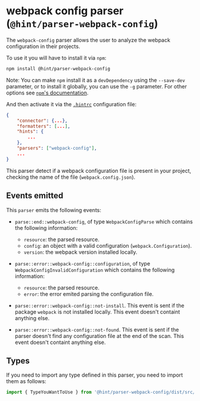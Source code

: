 # webpack config parser (`@hint/parser-webpack-config`)

The `webpack-config` parser allows the user to analyze the webpack
configuration in their projects.

To use it you will have to install it via `npm`:

```bash
npm install @hint/parser-webpack-config
```

Note: You can make `npm` install it as a `devDependency` using the
`--save-dev` parameter, or to install it globally, you can use the
`-g` parameter. For other options see [`npm`'s
documentation](https://docs.npmjs.com/cli/install).

And then activate it via the [`.hintrc`][hintrc] configuration file:

```json
{
    "connector": {...},
    "formatters": [...],
    "hints": {
        ...
    },
    "parsers": ["webpack-config"],
    ...
}
```

This parser detect if a webpack configuration file is present in your
project, checking the name of the file (`webpack.config.json`).

## Events emitted

This `parser` emits the following events:

* `parse::end::webpack-config`, of type `WebpackConfigParse`
  which contains the following information:

  * `resource`: the parsed resource.
  * `config`: an object with a valid configuration (`webpack.Configuration`).
  * `version`: the webpack version installed locally.

* `parse::error::webpack-config::configuration`, of type `WebpackConfigInvalidConfiguration`
  which contains the following information:

  * `resource`: the parsed resource.
  * `error`: the error emited parsing the configuration file.

* `parse::error::webpack-config::not-install`. This event is sent if
  the package `webpack` is not installed locally. This event doesn't
  containt anything else.

* `parse::error::webpack-config::not-found`. This event is sent if
  the parser doesn't find any configuration file at the end of the
  scan. This event doesn't containt anything else.

## Types

If you need to import any type defined in this parser, you need to
import them as follows:

```ts
import { TypeYouWantToUse } from '@hint/parser-webpack-config/dist/src/types';
```

<!-- Link labels: -->

[hintrc]: https://webhint.io/docs/user-guide/configuring-webhint/summary/
